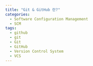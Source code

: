 ```yaml
---
title: "Git & GitHub 란?"
categories:
  - Software Configuration Management
  - SCM
tags:
  - github
  - git
  - Git
  - GitHub
  - Version Control System
  - VCS
---
```


